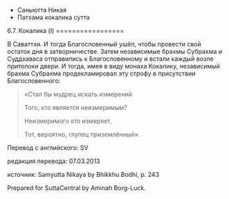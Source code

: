 









* Саньютта Никая
* Патхама кокалика сутта


6\.7\. Кокалика \(I\)
\=\=\=\=\=\=\=\=\=\=\=\=\=\=\=\=\=



В Саваттхи\. И тогда Благословенный ушёл, чтобы провести свой остаток дня в затворничестве\. Затем независимые брахмы Субрахма и Суддхаваса отправились к Благословенному и встали каждый возле притолоки двери\. И тогда, имея в виду монаха Кокалику, независимый брахма Субрахма продекламировал эту строфу в присутствии Благословенного:



> «Стал бы мудрец искать измерений  
> 
> Того, кто является неизмеримым?  
> 
> Неизмеримого кто измеряет,  
> 
> Тот, вероятно, глупец приземлённый»\.



Перевод с английского: SV


редакция перевода: 07\.03\.2013


источник: Samyutta Nikaya by Bhikkhu Bodhi, p\. 243


Prepared for SuttaCentral by Aminah Borg\-Luck\.






